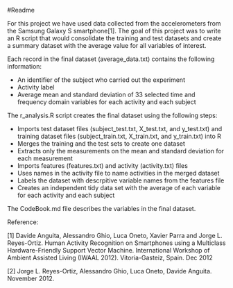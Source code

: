 #Readme

For this project we have used data collected from the accelerometers from the Samsung Galaxy S smartphone[1]. The goal of this project was to write an R script that would consolidate the training and test datasets and create a summary dataset with the average value for all variables of interest. 

Each record in the final dataset (average_data.txt) contains the following information:

* An identifier of the subject who carried out the experiment
* Activity label
* Average mean and standard deviation of 33 selected time and frequency domain variables for each activity and each subject


The r_analysis.R script creates the final dataset using the following steps:
* Imports test dataset files (subject_test.txt, X_test.txt, and y_test.txt) and training dataset files (subject_train.txt, X_train.txt, and y_train.txt) into R
* Merges the training and the test sets to create one dataset
* Extracts only the measurements on the mean and standard deviation for each measurement
* Imports features (features.txt) and activity (activity.txt) files
* Uses names in the activity file to name activities in the merged dataset
* Labels the dataset with descrpitive variable names from the features file
* Creates an independent tidy data set with the average of each variable for each activity and each subject

The CodeBook.md file describes the variables in the final dataset.


Reference:

[1] Davide Anguita, Alessandro Ghio, Luca Oneto, Xavier Parra and Jorge L. Reyes-Ortiz. Human Activity Recognition on Smartphones using a Multiclass Hardware-Friendly Support Vector Machine. International Workshop of Ambient Assisted Living (IWAAL 2012). Vitoria-Gasteiz, Spain. Dec 2012

[2] Jorge L. Reyes-Ortiz, Alessandro Ghio, Luca Oneto, Davide Anguita. November 2012.

